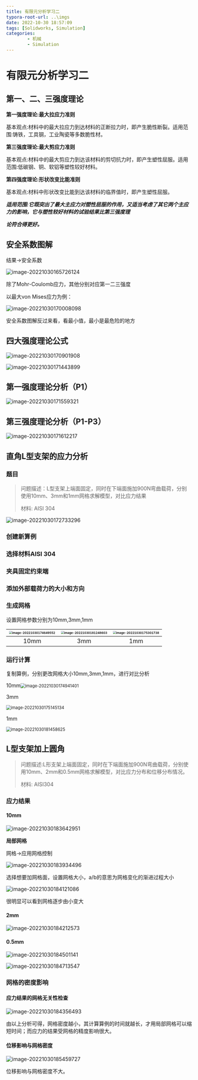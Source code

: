 ```yaml
---
title: 有限元分析学习二
typora-root-url: ..\imgs
date: 2022-10-30 18:57:09
tags: [Solidworks, Simulation]
categories: 
        - 机械
        - Simulation
---
```


# 有限元分析学习二

## 第一、二、三强度理论

**第一强度理论:最大拉应力准则**

基本观点:材料中的最大拉应力到达材料的正断拉力时，即产生脆性断裂。适用范围:铸铁，工具钢，工业陶瓷等多数脆性材。

**第三强度理论:最大剪应力准则**

基本观点:材料中的最大剪应力到达该材料的剪切抗力时，即产生塑性屈服。适用范围:低碳钢、铜、软铝等塑性较好材料。

**第四强度理论:形状改变比能准则**

基本观点:材料中形状改变比能到达该材料的临界值时，即产生塑性屈服。

***适用范围:它既突出了最大主应力对塑性屈服的作用，又适当考虑了其它两个主应力的影响，它与塑性较好材料的试验结果比第三强度理***

***论符合得更好。***

## 安全系数图解

结果->安全系数

![image-20221030165726124](https://ghigher-picture-bed.oss-cn-qingdao.aliyuncs.com/img/image-20221030165726124.png)

除了Mohr-Coulomb应力，其他分别对应第一二三强度

以最大von Mises应力为例：

![image-20221030170008098](https://ghigher-picture-bed.oss-cn-qingdao.aliyuncs.com/img/image-20221030170008098.png)

安全系数图解反过来看，看最小值，最小是最危险的地方

## 四大强度理论公式

![image-20221030170901908](https://ghigher-picture-bed.oss-cn-qingdao.aliyuncs.com/img/image-20221030170901908.png)

![image-20221030171443899](https://ghigher-picture-bed.oss-cn-qingdao.aliyuncs.com/img/image-20221030171443899.png)

## 第一强度理论分析（P1）

![image-20221030171559321](https://ghigher-picture-bed.oss-cn-qingdao.aliyuncs.com/img/image-20221030171559321.png)

## 第三强度理论分析（P1-P3）

![image-20221030171612217](https://ghigher-picture-bed.oss-cn-qingdao.aliyuncs.com/img/image-20221030171612217.png)

## 直角L型支架的应力分析

### 题目

> 问题描述：L型支架上端面固定，同时在下端面施加900N弯曲载荷，分别使用10mm、3mm和1mm网格求解模型，对比应力结果
>
> 材料: AISI 304

![image-20221030172733296](https://ghigher-picture-bed.oss-cn-qingdao.aliyuncs.com/img/image-20221030172733296.png)

### 创建新算例

### 选择材料AISI 304

### 夹具固定约束端

### 添加外部载荷力的大小和方向

### 生成网格

设置网格参数分别为10mm,3mm,1mm



| <img src="https://ghigher-picture-bed.oss-cn-qingdao.aliyuncs.com/img/image-20221030174649552.png" alt="image-20221030174649552" style="zoom:50%;" /> | <img src="https://ghigher-picture-bed.oss-cn-qingdao.aliyuncs.com/img/image-20221030181248603.png" alt="image-20221030181248603" style="zoom:50%;" /> | <img src="https://ghigher-picture-bed.oss-cn-qingdao.aliyuncs.com/img/image-20221030175301738.png" alt="image-20221030175301738" style="zoom:50%;" /> |
| :----------------------------------------------------------: | :----------------------------------------------------------: | :----------------------------------------------------------: |
|                             10mm                             |                             3mm                              |                             1mm                              |





### 运行计算

复制算例，分别更改网格大小10mm,3mm,1mm，进行对比分析

10mm<img src="https://ghigher-picture-bed.oss-cn-qingdao.aliyuncs.com/img/image-20221030174941401.png" alt="image-20221030174941401" style="zoom: 80%;" />

3mm

<img src="https://ghigher-picture-bed.oss-cn-qingdao.aliyuncs.com/img/image-20221030175145134.png" alt="image-20221030175145134" style="zoom: 80%;" />

1mm

<img src="https://ghigher-picture-bed.oss-cn-qingdao.aliyuncs.com/img/image-20221030181458625.png" alt="image-20221030181458625" style="zoom: 80%;" />

## L型支架加上圆角

> 问题描述:L形支架上端面固定，同时在下端面施加900N弯曲载荷，分别使用10mm、2mm和0.5mm网格求解模型，对比应力分布和位移分布情况。
>
> 材料: AISI304

### 应力结果

#### 10mm

![image-20221030183642951](https://ghigher-picture-bed.oss-cn-qingdao.aliyuncs.com/img/image-20221030183642951.png)

**局部网格**

网格->应用网格控制

![image-20221030183934496](https://ghigher-picture-bed.oss-cn-qingdao.aliyuncs.com/img/image-20221030183934496.png)

选择想要加网格面，设置网格大小，a/b的意思为网格变化的渐进过程大小

![image-20221030184121086](https://ghigher-picture-bed.oss-cn-qingdao.aliyuncs.com/img/image-20221030184121086.png)

很明显可以看到网格逐步由小变大

#### 2mm

![image-20221030184212573](https://ghigher-picture-bed.oss-cn-qingdao.aliyuncs.com/img/image-20221030184212573.png)

#### 0.5mm

![image-20221030184501141](https://ghigher-picture-bed.oss-cn-qingdao.aliyuncs.com/img/image-20221030184501141.png)

![image-20221030184713547](https://ghigher-picture-bed.oss-cn-qingdao.aliyuncs.com/img/image-20221030184713547.png)

### 网格的密度影响

#### 应力结果的网格无关性检查

![image-20221030184356493](https://ghigher-picture-bed.oss-cn-qingdao.aliyuncs.com/img/image-20221030184356493.png)

由以上分析可得，网格密度越小，其计算算例的时间就越长，才用局部网格可以缩短时间；而应力的结果受网格的精度影响很大。

#### 位移影响与网格密度

![image-20221030185459727](https://ghigher-picture-bed.oss-cn-qingdao.aliyuncs.com/img/image-20221030185459727.png)

位移影响与网格密度不大。


